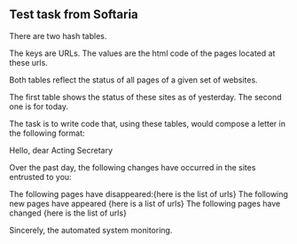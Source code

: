 ## Test task from Softaria
There are two hash tables.

The keys are URLs.
The values are the html code of the pages located at these urls.

Both tables reflect the status of all pages of a given
set of websites.

The first table shows the status of these sites as of yesterday.
The second one is for today.

The task is to write code that, using these tables, would compose
a letter in the following format:

Hello, dear Acting Secretary

Over the past day, the following changes have occurred in the sites entrusted to you:

The following pages have disappeared:{here is the list of urls}
The following new pages have appeared {here is a list of urls}
The following pages have changed {here is the list of urls}

Sincerely,
the automated system
monitoring.
